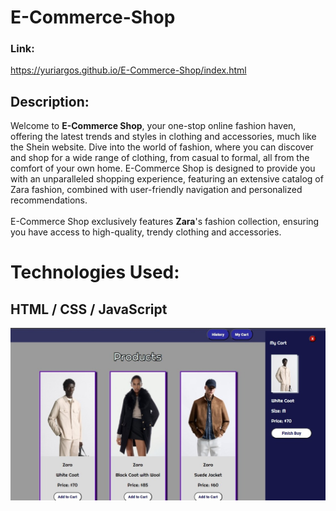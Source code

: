 # E-Commerce-Shop

### Link:
https://yuriargos.github.io/E-Commerce-Shop/index.html

## Description:
 Welcome to **E-Commerce Shop**, your one-stop online fashion haven, offering the latest trends and styles in clothing and accessories, much like the Shein website. Dive into the world of fashion, where you can discover and shop for a wide range of clothing, from casual to formal, all from the comfort of your own home. E-Commerce Shop is designed to provide you with an unparalleled shopping experience, featuring an extensive catalog of Zara fashion, combined with user-friendly navigation and personalized recommendations.
<br>
<br>
 E-Commerce Shop exclusively features **Zara**'s fashion collection, ensuring you have access to high-quality, trendy clothing and accessories.

# Technologies Used:
## HTML / CSS / JavaScript

![image](https://github.com/YuriArgos/E-Commerce-Shop/blob/main/assets/SHOPPEE.jpeg)
